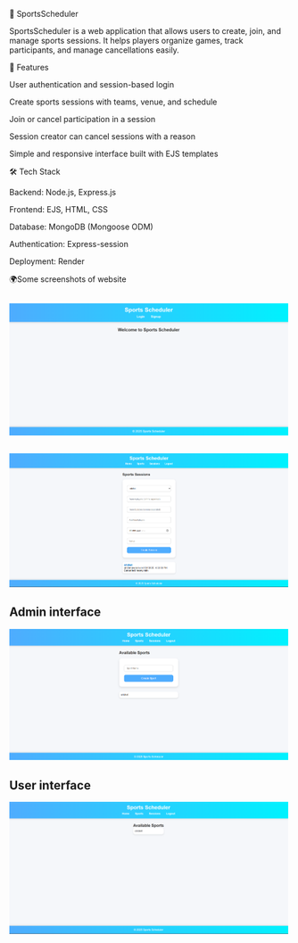🏀 SportsScheduler

SportsScheduler is a web application that allows users to create, join, and manage sports sessions. It helps players organize games, track participants, and manage cancellations easily.

🚀 Features

User authentication and session-based login

Create sports sessions with teams, venue, and schedule

Join or cancel participation in a session

Session creator can cancel sessions with a reason

Simple and responsive interface built with EJS templates

🛠️ Tech Stack

Backend: Node.js, Express.js

Frontend: EJS, HTML, CSS

Database: MongoDB (Mongoose ODM)

Authentication: Express-session

Deployment: Render

🌍Some screenshots of website
<p align="center">
  <h2></h2>
  <img src="image1" alt="Screenshot 1" width="500"/>
  <h2></h2>
  <img src="image2" alt="Screenshot 2" width="500"/>
  <h2>Admin interface</h2>
  <img src="image3" alt="Screenshot 3" width="500"/>
   <h2>User interface</h2>
  <img src="image4" alt="Screenshot 4" width="500"/>
</p>


